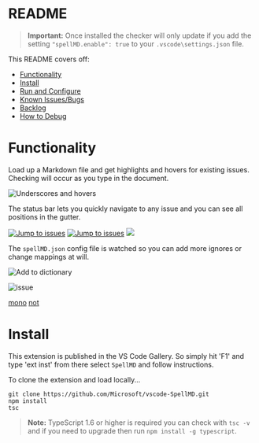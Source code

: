 # README

>**Important:** Once installed the checker will only update if you add the setting `"spellMD.enable": true` to your `.vscode\settings.json` file.

This README covers off:
* [Functionality](#functionality)
* [Install](#install)
* [Run and Configure](#run-and-configure)
* [Known Issues/Bugs](#known-issuesbugs)
* [Backlog](#backlog)
* [How to Debug](#how-to-debug)

# Functionality

Load up a Markdown file and get highlights and hovers for existing issues.  Checking will occur as you type in the document.

![Underscores and hovers](https://github.com/username/repository/raw/master/images/SpellMDDemo1.gif)

The status bar lets you quickly navigate to any issue and you can see all positions in the gutter.

[![Jump to issues](https://github.com/username/repository/raw/master/images/SpellMDDemo2.gif)](http://shouldnottouchthis/)
[![Jump to issues](https://github.com/username/repository/raw/master/images/SpellMDDemo2.gif)](https://github.com/username/repository/blob/master/monkey)
<img src="https://github.com/username/repository/raw/master/images/myImage.gif">

The `spellMD.json` config file is watched so you can add more ignores or change mappings at will.

![Add to dictionary](https://github.com/username/repository/raw/master/images/SpellMDDemo3.gif)

![issue](https://github.com/username/repository/raw/master/issue)

[mono](https://github.com/username/repository/blob/master/monkey)
[not](http://shouldnottouchthis/)

# Install
This extension is published in the VS Code Gallery.  So simply hit 'F1' and type 'ext inst' from there select `SpellMD` and follow instructions.


To clone the extension and load locally...

```
git clone https://github.com/Microsoft/vscode-SpellMD.git
npm install
tsc
```

>**Note:** TypeScript 1.6 or higher is required you can check with `tsc -v` and if you need to upgrade then run `npm install -g typescript`.
